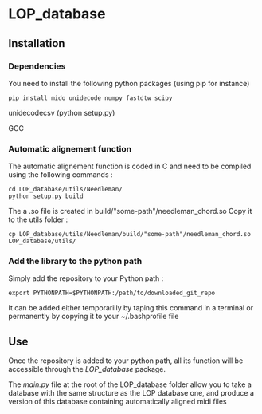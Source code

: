# LOP_database

## Installation

### Dependencies
You need to install the following python packages (using pip for instance)
    
    pip install mido unidecode numpy fastdtw scipy

unidecodecsv (python setup.py)

GCC

### Automatic alignement function
The automatic alignement function is coded in C and need to be compiled using the following commands :

    cd LOP_database/utils/Needleman/
    python setup.py build

The a .so file is created in build/"some-path"/needleman_chord.so
Copy it to the utils folder :

    cp LOP_database/utils/Needleman/build/"some-path"/needleman_chord.so LOP_database/utils/



### Add the library to the python path
Simply add the repository to your Python path :
    
    export PYTHONPATH=$PYTHONPATH:/path/to/downloaded_git_repo

It can be added either temporarilly by taping this command in a terminal or permanently by copying it to your ~/.bashprofile file

## Use
Once the repository is added to your python path, all its function will be accessible through the *LOP_database* package.

The *main.py* file at the root of the LOP_database folder allow you to take a database with the same structure as the LOP database one, and produce a version of this database containing automatically aligned midi files
